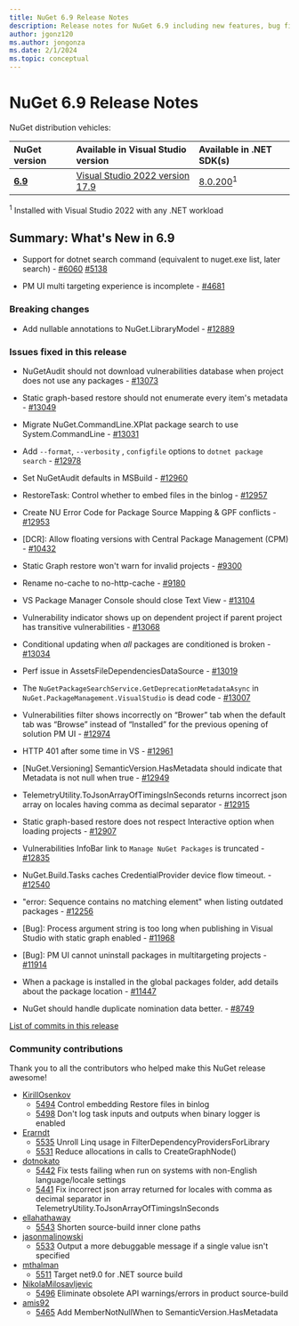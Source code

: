 ```yaml
---
title: NuGet 6.9 Release Notes
description: Release notes for NuGet 6.9 including new features, bug fixes, and DCRs.
author: jgonz120
ms.author: jongonza
ms.date: 2/1/2024
ms.topic: conceptual
---
```


# NuGet 6.9 Release Notes

NuGet distribution vehicles:

| NuGet version | Available in Visual Studio version | Available in .NET SDK(s) |
|:---|:---|:---|
| [**6.9**](https://nuget.org/downloads) | [Visual Studio 2022 version 17.9](https://visualstudio.microsoft.com/downloads/) | [8.0.200](https://dotnet.microsoft.com/download/dotnet/8.0)<sup>1</sup> |

<sup>1</sup> Installed with Visual Studio 2022 with any .NET workload

## Summary: What's New in 6.9

* Support for dotnet search command (equivalent to nuget.exe list, later search) - [#6060](https://github.com/NuGet/Home/issues/6060) [#5138](https://github.com/NuGet/Home/issues/5138)

* PM UI multi targeting experience is incomplete - [#4681](https://github.com/NuGet/Home/issues/4681)

### Breaking changes

* Add nullable annotations to NuGet.LibraryModel - [#12889](https://github.com/NuGet/Home/issues/12889)

### Issues fixed in this release

* NuGetAudit should not download vulnerabilities database when project does not use any packages - [#13073](https://github.com/NuGet/Home/issues/13073)

* Static graph-based restore should not enumerate every item's metadata - [#13049](https://github.com/NuGet/Home/issues/13049)

* Migrate NuGet.CommandLine.XPlat package search to use System.CommandLine - [#13031](https://github.com/NuGet/Home/issues/13031)

* Add `--format`, `--verbosity` , `configfile` options to `dotnet package search` - [#12978](https://github.com/NuGet/Home/issues/12978)

* Set NuGetAudit defaults in MSBuild - [#12960](https://github.com/NuGet/Home/issues/12960)

* RestoreTask: Control whether to embed files in the binlog - [#12957](https://github.com/NuGet/Home/issues/12957)

* Create NU Error Code for Package Source Mapping & GPF conflicts - [#12953](https://github.com/NuGet/Home/issues/12953)

* [DCR]: Allow floating versions with Central Package Management (CPM) - [#10432](https://github.com/NuGet/Home/issues/10432)

* Static Graph restore won't warn for invalid projects - [#9300](https://github.com/NuGet/Home/issues/9300)

* Rename no-cache to no-http-cache - [#9180](https://github.com/NuGet/Home/issues/9180)

* VS Package Manager Console should close Text View - [#13104](https://github.com/NuGet/Home/issues/13104)

* Vulnerability indicator shows up on dependent project if parent project has transitive vulnerabilities - [#13068](https://github.com/NuGet/Home/issues/13068)

* Conditional updating when *all*  packages are conditioned is broken - [#13034](https://github.com/NuGet/Home/issues/13034)

* Perf issue in AssetsFileDependenciesDataSource - [#13019](https://github.com/NuGet/Home/issues/13019)

* The `NuGetPackageSearchService.GetDeprecationMetadataAsync` in `NuGet.PackageManagement.VisualStudio` is dead code - [#13007](https://github.com/NuGet/Home/issues/13007)

* Vulnerabilities filter shows incorrectly on “Brower” tab when the default tab was “Browse” instead of “Installed” for the previous opening of solution PM UI   - [#12974](https://github.com/NuGet/Home/issues/12974)

* HTTP 401 after some time in VS - [#12961](https://github.com/NuGet/Home/issues/12961)

* [NuGet.Versioning] SemanticVersion.HasMetadata should indicate that Metadata is not null when true - [#12949](https://github.com/NuGet/Home/issues/12949)

* TelemetryUtility.ToJsonArrayOfTimingsInSeconds returns incorrect json array on locales having comma as decimal separator - [#12915](https://github.com/NuGet/Home/issues/12915)

* Static graph-based restore does not respect Interactive option when loading projects - [#12907](https://github.com/NuGet/Home/issues/12907)

* Vulnerabilities InfoBar link to `Manage NuGet Packages` is truncated - [#12835](https://github.com/NuGet/Home/issues/12835)

* NuGet.Build.Tasks caches CredentialProvider device flow timeout. - [#12540](https://github.com/NuGet/Home/issues/12540)

* "error: Sequence contains no matching element" when listing outdated packages - [#12256](https://github.com/NuGet/Home/issues/12256)

* [Bug]: Process argument string is too long when publishing in Visual Studio with static graph enabled - [#11968](https://github.com/NuGet/Home/issues/11968)

* [Bug]: PM UI cannot uninstall packages in multitargeting projects - [#11914](https://github.com/NuGet/Home/issues/11914)

* When a package is installed in the global packages folder, add details about the package location - [#11447](https://github.com/NuGet/Home/issues/11447)

* NuGet should handle duplicate nomination data better.  - [#8749](https://github.com/NuGet/Home/issues/8749)

[List of commits in this release](https://github.com/NuGet/NuGet.Client/compare/6.9.0.74...6.8.0.131)

### Community contributions

Thank you to all the contributors who helped make this NuGet release awesome!

* [KirillOsenkov](https://github.com/NuGet/NuGet.Client/pull/5494)
  * [5494](https://github.com/NuGet/NuGet.Client/pull/5494) Control embedding Restore files in binlog
  * [5498](https://github.com/NuGet/NuGet.Client/pull/5498) Don't log task inputs and outputs when binary logger is enabled
* [Erarndt](https://github.com/NuGet/NuGet.Client/pull/5535)
  * [5535](https://github.com/NuGet/NuGet.Client/pull/5535) Unroll Linq usage in FilterDependencyProvidersForLibrary
  * [5531](https://github.com/NuGet/NuGet.Client/pull/5531) Reduce allocations in calls to CreateGraphNode()
* [dotnokato](https://github.com/NuGet/NuGet.Client/pull/5442)
  * [5442](https://github.com/NuGet/NuGet.Client/pull/5442) Fix tests failing when run on systems with non-English language/locale settings
  * [5441](https://github.com/NuGet/NuGet.Client/pull/5441) Fix incorrect json array returned for locales with comma as decimal separator in TelemetryUtility.ToJsonArrayOfTimingsInSeconds
* [ellahathaway](https://github.com/NuGet/NuGet.Client/pull/5543)
  * [5543](https://github.com/NuGet/NuGet.Client/pull/5543) Shorten source-build inner clone paths
* [jasonmalinowski](https://github.com/NuGet/NuGet.Client/pull/5533)
  * [5533](https://github.com/NuGet/NuGet.Client/pull/5533) Output a more debuggable message if a single value isn't specified
* [mthalman](https://github.com/NuGet/NuGet.Client/pull/5511)
  * [5511](https://github.com/NuGet/NuGet.Client/pull/5511) Target net9.0 for .NET source build
* [NikolaMilosavljevic](https://github.com/NuGet/NuGet.Client/pull/5496)
  * [5496](https://github.com/NuGet/NuGet.Client/pull/5496) Eliminate obsolete API warnings/errors in product source-build
* [amis92](https://github.com/NuGet/NuGet.Client/pull/5465)
  * [5465](https://github.com/NuGet/NuGet.Client/pull/5465) Add MemberNotNullWhen to SemanticVersion.HasMetadata